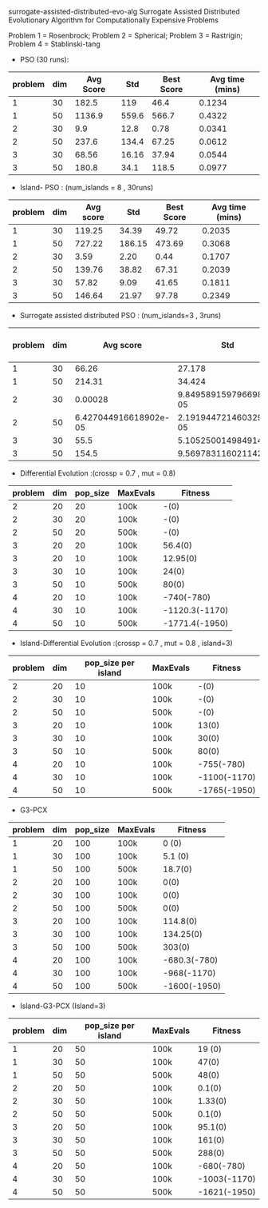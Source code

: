 surrogate-assisted-distributed-evo-alg
Surrogate Assisted Distributed Evolutionary Algorithm for Computationally Expensive Problems 

Problem 1 = Rosenbrock;
Problem 2 = Spherical;
Problem 3 = Rastrigin;
Problem 4 = Stablinski-tang

* PSO (30 runs):

|problem |   dim   | Avg Score  | Std | Best Score  | Avg time (mins) |
|--------|---------|-----------|----------|----------|----------|
|1       |   30    |   182.5      |  119    |   46.4  |0.1234
|1       |   50    |   1136.9      |  559.6    |   566.7 |0.4322|
|2       |   30    |   9.9     |  12.8    |  0.78  |0.0341|
|2       |   50    |   237.6     |  134.4    |  67.25  |0.0612|
|3       |   30    |   68.56     |  16.16    |  37.94   |0.0544|
|3       |   50    |   180.8     |  34.1    |   118.5  |0.0977|

* Island- PSO : (num_islands = 8 , 30runs)

|problem |   dim   | Avg score  | Std | Best Score  | Avg time (mins)|
|--------|---------|-----------|----------|----------|----------|
|1|30 |119.25 | 34.39 |49.72|0.2035|0.1234|
|1|50 |727.22|186.15 |473.69|0.3068|0.4321|
|2| 30 |3.59 |2.20 |0.44|0.1707|0.1707|0.0341|
|2| 50 |139.76 |38.82 |67.31|0.2039|0.06123|
|3| 30 |57.82|9.09| 41.65|0.1811|0.0544|
|3| 50 |146.64 |21.97 |97.78|0.2349|0.0977|

* Surrogate assisted distributed PSO : (num_islands=3 , 3runs)

|problem |   dim   | Avg score  | Std | Best Score  | Avg time (mins)|
|--------|---------|-----------|----------|----------|----------|
|1 |30| 66.26| 27.178| 28.53| 2.155|
|1 |50 |214.31| 34.424| 168.328| 14.215|
|2 |30 |0.00028| 9.849589159796698e-05| 0.0001459| 20.167|
|2 |50| 6.427044916618902e-05| 2.1919447214603293e-05| 4.418531105089173e-05| 17.009|
|3 |30| 55.5| 5.1052500149849145 |49.097| 7.168|
|3| 50 |154.5| 9.569783116021142 |144.88| 9.613|




 * Differential Evolution :(crossp = 0.7 , mut = 0.8)
 
|problem |   dim   | pop_size  | MaxEvals | Fitness  |
|--------|---------|-----------|----------|----------|
|2       |   20    |   20      |  100k    |  -(0)    |
|2       |   30    |   20     |  100k    |  -(0)  |
|2       |   50    |   20     |  500k    |  -(0)  |
|3       |   20    |   20     |  100k    |   56.4(0)  |
|3       |   20    |   10     |  100k    |   12.95(0)  |
|3       |   30    |   10     |  100k    |   24(0)  |
|3       |   50    |   10     |  500k    |   80(0) |
|4       |   20    |   10      |  100k    |  -740(-780)      |
|4       |   30    |   10      |  100k    |  -1120.3(-1170)  |
|4       |   50    |   10      |  500k    |  -1771.4(-1950)    |

* Island-Differential Evolution :(crossp = 0.7 , mut = 0.8 , island=3)

|problem |   dim   | pop_size per island | MaxEvals | Fitness  |
|--------|---------|-----------|----------|----------|
|2       |   20    |   10      |  100k    |  -(0)    |
|2       |   30    |   10     |  100k    |  -(0)  |
|2       |   50    |   10     |  500k    |  -(0)  |
|3       |   20    |   10     |  100k    |   13(0)  |
|3       |   30    |   10     |  100k    |   30(0)  |
|3       |   50    |   10     |  500k    |   80(0) |
|4       |   20    |   10      |  100k    |  -755(-780)      |
|4       |   30    |   10      |  100k    |  -1100(-1170)  |
|4       |   50    |   10      |  500k    |  -1765(-1950)    |
 
 * G3-PCX
 
|problem |   dim   | pop_size  | MaxEvals | Fitness  |
|--------|---------|-----------|----------|----------|
|1       |   20    |   100      |  100k    |   0 (0)  |
|1       |   30    |   100      |  100k    |   5.1 (0)  |
|1       |   50    |   100      |  500k    |   18.7(0)  |
|2       |   20    |   100     |  100k    |  0(0)|
|2       |   30    |   100     |  100k    |  0(0)  |
|2       |   50    |   100     |  500k    |  0(0)  |
|3       |   20    |   100     |  100k    |   114.8(0)  |
|3       |   30    |   100     |  100k    |   134.25(0)  |
|3       |   50    |   100     |  500k    |   303(0) |
|4       |   20    |   100      |  100k    |  -680.3(-780)      |
|4       |   30    |   100      |  100k    |  -968(-1170)  |
|4       |   50    |   100      |  500k    |  -1600(-1950)    |

* Island-G3-PCX (Island=3)

|problem |   dim   | pop_size per island  | MaxEvals | Fitness  |
|--------|---------|-----------|----------|----------|
|1       |   20    |   50      |  100k    |   19 (0)  |
|1       |   30    |   50      |  100k    |   47(0)  |
|1       |   50    |   50      |  500k    |   48(0)  |
|2       |   20    |   50      |  100k    |   0.1(0)   |
|2       |   30    |   50      |  100k    |   1.33(0)|
|2       |   50    |   50      |  500k    |   0.1(0) |
|3       |   20    |   50      |  100k    |  95.1(0)  |
|3       |   30    |   50      |  100k    |  161(0)  |
|3       |   50    |   50      |  500k    |  288(0)  |
|4       |   20    |   50      |  100k    |  -680(-780)      |
|4       |   30    |   50      |  100k    |  -1003(-1170)  |
|4       |   50    |   50      |  500k    |  -1621(-1950)    |
